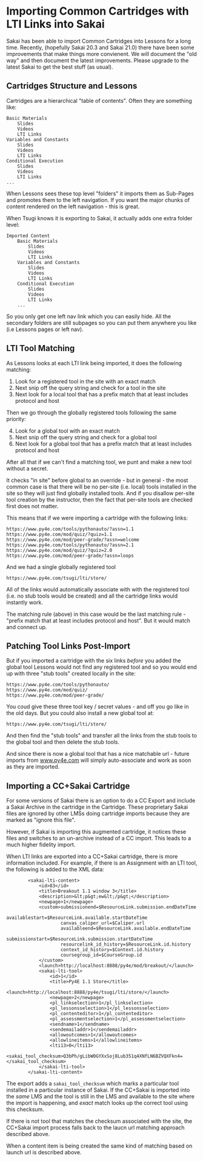 
Importing Common Cartridges with LTI Links into Sakai
=====================================================

Sakai has been able to import Common Cartridges into Lessons for a long time.  Recently,
(hopefully Sakai 20.3 and Sakai 21.0) there have been some improvements that make things
more convienent.  We will document the "old way" and then document the latest improvements.
Please upgrade to the latest Sakai to get the best stuff (as usual).

Cartridges Structure and Lessons
--------------------------------

Cartridges are a hierarchical "table of contents".  Often they are something like:

    Basic Materials
        Slides
        Videos
        LTI Links
    Variables and Constants
        Slides
        Videos
        LTI Links
    Conditional Execution
        Slides
        Videos
        LTI Links
    ...

When Lessons sees these top level "folders" it imports them as Sub-Pages and promotes them
to the left navigation.   If you want the major chunks of content rendered on the
left navigation - this is great.

When Tsugi knows it is exporting to Sakai, it actually adds one extra folder level:

    Imported Content
        Basic Materials
            Slides
            Videos
            LTI Links
        Variables and Constants
            Slides
            Videos
            LTI Links
        Conditional Execution
            Slides
            Videos
            LTI Links
        ...

So you only get one left nav link which you can easily hide.  All the secondary folders
are still subpages so you can put them anywhere you like (i.e Lessons pages or left nav).

LTI Tool Matching
-----------------

As Lessons looks at each LTI link being imported, it does the following matching:

1. Look for a registered tool in the site with an exact match
2. Next snip off the query string and check for a tool in the site
3. Next look for a local tool that has a prefix match that at least includes protocol and host

Then we go through the globally registered tools following the same priority:

4. Look for a global tool with an exact match
5. Next snip off the query string and check for a global tool
6. Next look for a global tool that has a prefix match that at least includes protocol and host

After all that if we can't find a matching tool, we punt and make a new tool without a secret.

It checks "in site" before global to an override - but in general - the most common case is
that there will be no per-site (i.e. local) tools installed in the site so they will
just find globally installed tools.  And if you disallow per-site tool creation by
the instructor, then the fact that per-site tools are checked
first does not matter.

This means that if we were importing a cartridge with the following links:

    https://www.py4e.com/tools/pythonauto/?assn=1.1
    https://www.py4e.com/mod/quiz/?quiz=1.1
    https://www.py4e.com/mod/peer-grade/?assn=welcome
    https://www.py4e.com/tools/pythonauto/?assn=2.1
    https://www.py4e.com/mod/quiz/?quiz=2.0
    https://www.py4e.com/mod/peer-grade/?assn=loops

And we had a single globally registered tool

    https://www.py4e.com/tsugi/lti/store/

All of the links would automatically associate with with the registered tool (i.e. no stub tools would
be created) and all the cartridge links would instantly work.

The matching rule (above) in this case would be the last matching rule - "prefix match that at least
includes protocol and host".  But it would match and connect up.

Patching Tool Links Post-Import
-------------------------------

But if you imported a cartridge with the six links *before* you added the global tool Lessons would not
find any registered tool and so you would end up with three "stub tools" created locally in the site:

    https://www.py4e.com/tools/pythonauto/
    https://www.py4e.com/mod/quiz/
    https://www.py4e.com/mod/peer-grade/

You coud give these three tool key / secret values - and off you go like in the old days.  But you
could also install a new global tool at:

    https://www.py4e.com/tsugi/lti/store/

And then find the "stub tools" and transfer all the links from the stub tools to the global tool
and then delete the stub tools.

And since there is now a global tool that has a nice matchable url - future imports from www.py4e.com will
simply auto-associate and work as soon as they are imported.

Importing a CC+Sakai Cartridge
------------------------------

For some versions of Sakai there is an option to do a CC Export and include a Sakai Archive
in the cartridge in the Cartridge.  These proprietary Sakai files are ignored by other
LMSs doing cartridge imports because they are marked as "ignore this file".

However, if Sakai is importing this augmented cartridge, it notices these files and switches
to an un-archive instead of a CC import.  This leads to a much higher fidelity import.

When LTI links are exported into a CC+Sakai cartridge, there is more information included.
For example, if there is an Assignment with an LTI tool, the following is added to the
XML data:

			<sakai-lti-content>
				<id>83</id>
				<title>Breakout 1.1 window 3</title>
				<description>&lt;p&gt;ew&lt;/p&gt;</description>
				<newpage>1</newpage>
				<custom>submissionend=$ResourceLink.submission.endDateTime
                        availablestart=$ResourceLink.available.startDateTime
                        canvas_caliper_url=$Caliper.url
                        availableend=$ResourceLink.available.endDateTime
                        submissionstart=$ResourceLink.submission.startDateTime
                        resourcelink_id_history=$ResourceLink.id.history
                        context_id_history=$Context.id.history
                        coursegroup_id=$CourseGroup.id
                </custom>
				<launch>http://localhost:8888/py4e/mod/breakout/</launch>
				<sakai-lti-tool>
					<id>1</id>
					<title>Py4E 1.1 Store</title>
					<launch>http://localhost:8888/py4e/tsugi/lti/store/</launch>
					<newpage>2</newpage>
					<pl_linkselection>1</pl_linkselection>
					<pl_lessonsselection>1</pl_lessonsselection>
					<pl_contenteditor>1</pl_contenteditor>
					<pl_assessmentselection>1</pl_assessmentselection>
					<sendname>1</sendname>
					<sendemailaddr>1</sendemailaddr>
					<allowoutcomes>1</allowoutcomes>
					<allowlineitems>1</allowlineitems>
					<lti13>0</lti13>
					<sakai_tool_checksum>Q3bPh/gLibW0GYXxSoj8Lub351q4XNfLN6BZVQXFkn4=</sakai_tool_checksum>
				</sakai-lti-tool>
			</sakai-lti-content>

The export adds a `sakai_tool_checksum` which marks a particular tool installed in a particular
instance of Sakai.  If the CC+Sakai is imported into the *same* LMS and the tool is still in
the LMS and available to the site where the import is happening, and *exact* match looks up the
correct tool using this checksum.

If there is not tool that matches the checksum associated with the site, the CC+Sakai import
process falls back to the laucn url matching approach described above.


When a content item is being created the same kind of matching based on launch url is described above.





